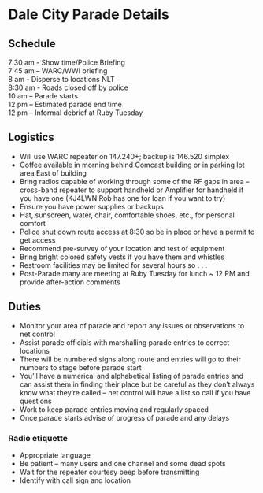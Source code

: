 # Dale City Parade Details

## Schedule7:30 am - Show time/Police Briefing  7:45 am – WARC/WWI briefing  8 am - Disperse to locations NLT   8:30 am - Roads closed off by police  10 am – Parade starts  12 pm – Estimated parade end time  12 pm – Informal debrief at Ruby Tuesday  

## Logistics* Will use WARC repeater on 147.240+; backup is 146.520 simplex* Coffee available in morning behind Comcast building or in parking lot area East of building* Bring radios capable of working through some of the RF gaps in area – cross-band repeater to support handheld or Amplifier for handheld if you have one (KJ4LWN Rob has one for loan if you want to try)* Ensure you have power supplies or backups* Hat, sunscreen, water, chair, comfortable shoes, etc., for personal comfort* Police shut down route access at 8:30 so be in place or have a permit to get access* Recommend pre-survey of your location and test of equipment* Bring bright colored safety vests if you have them and whistles* Restroom facilities may be limited for several hours so . . .
* Post-Parade many are meeting at Ruby Tuesday for lunch ~ 12 PM and provide after-action comments

## Duties

* Monitor your area of parade and report any issues or observations to net control* Assist parade officials with marshalling parade entries to correct locations* There will be numbered signs along route and entries will go to their numbers to stage before parade start* You’ll have a numerical and alphabetical listing of parade entries and can assist them in finding their place but be careful as they don’t always know what they’re called – net control will have a list so call if you have questions* Work to keep parade entries moving and regularly spaced* Once parade starts advise of progress of parade and any delays

### Radio etiquette* Appropriate language* Be patient – many users and one channel and some dead spots* Wait for the repeater courtesy beep before transmitting* Identify with call sign and location
